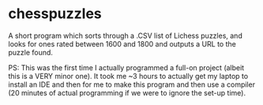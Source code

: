 # chesspuzzles
A short program which sorts through a .CSV list of Lichess puzzles, and looks for ones rated between 1600 and 1800 and outputs a URL to the puzzle found.

PS: This was the first time I actually programmed a full-on project (albeit this is a VERY minor one). It took me ~3 hours to actually get my laptop to install an IDE and then for me to make this program and then use a compiler (20 minutes of actual programming if we were to ignore the set-up time).

